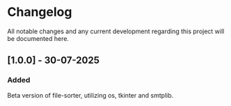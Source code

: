 # Changelog

All notable changes and any current development regarding this project will be documented here.

## [1.0.0] - 30-07-2025
### Added
Beta version of file-sorter, utilizing os, tkinter and smtplib.
